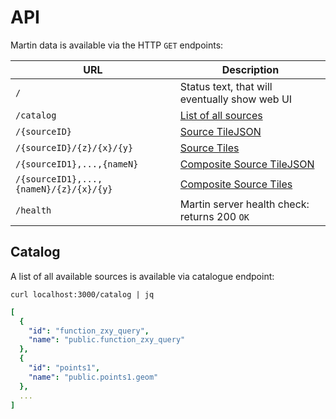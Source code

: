 # API

Martin data is available via the HTTP `GET` endpoints:

| URL                                    | Description                                                                                               |
|----------------------------------------|-----------------------------------------------------------------------------------------------------------|
| `/`                                    | Status text, that will eventually show web UI                                                             |
| `/catalog`                             | [List of all sources](https://maplibre.org/martin/source-list.html)                                       |
| `/{sourceID}`                          | [Source TileJSON](https://maplibre.org/martin/table-sources.html#table-source-tilejson)                   |
| `/{sourceID}/{z}/{x}/{y}`              | [Source Tiles](https://maplibre.org/martin/table-sources.html#table-source-tiles)                         |
| `/{sourceID1},...,{nameN}`             | [Composite Source TileJSON](https://maplibre.org/martin/composite-sources.html#composite-source-tilejson) |
| `/{sourceID1},...,{nameN}/{z}/{x}/{y}` | [Composite Source Tiles](https://maplibre.org/martin/composite-sources.html#composite-source-tiles)       |
| `/health`                              | Martin server health check: returns 200 `OK`                                                              |

## Catalog

A list of all available sources is available via catalogue endpoint:

```shell
curl localhost:3000/catalog | jq
```

```yaml
[
  {
    "id": "function_zxy_query",
    "name": "public.function_zxy_query"
  },
  {
    "id": "points1",
    "name": "public.points1.geom"
  },
  ...
]
```
